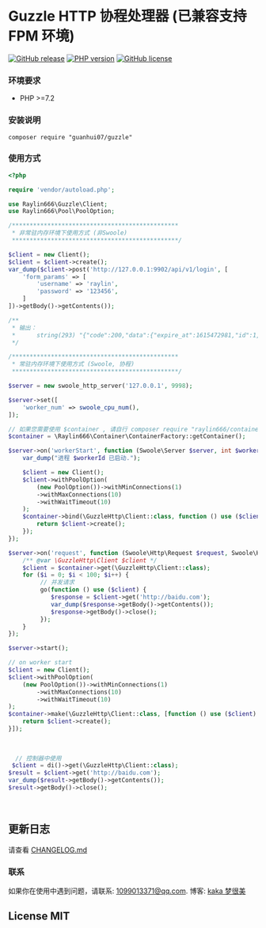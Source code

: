 # Guzzle HTTP 协程处理器 (已兼容支持 FPM 环境)

[![GitHub release](https://img.shields.io/github/release/raylin666/php-guzzle.svg)](https://github.com/raylin666/php-guzzle/releases)
[![PHP version](https://img.shields.io/badge/php-%3E%207.2-orange.svg)](https://github.com/php/php-src)
[![GitHub license](https://img.shields.io/badge/license-MIT-blue.svg)](#LICENSE)

### 环境要求

* PHP >=7.2

### 安装说明

```
composer require "guanhui07/guzzle"
```

### 使用方式

```php
<?php

require 'vendor/autoload.php';

use Raylin666\Guzzle\Client;
use Raylin666\Pool\PoolOption;

/***********************************************
 * 非常驻内存环境下使用方式 (非Swoole) 
 ***********************************************/

$client = new Client();
$client = $client->create();
var_dump($client->post('http://127.0.0.1:9902/api/v1/login', [
    'form_params' => [
        'username' => 'raylin',
        'password' => '123456',
    ]
])->getBody()->getContents());

/**
 * 输出：
 *      string(293) "{"code":200,"data":{"expire_at":1615472981,"id":1,"token":"eyJhbGciOiJIUzI1NiIsInR5cCI6IkpXVCJ9.eyJVc2VySUQiOjEsImV4cCI6MTYxNTQ3Mjk4MSwiaWF0IjoxNjE1Mzg2NTgxLCJpc3MiOiJnaW4tYXBpIiwibmJmIjoxNjE1Mzg2NTgxfQ.4d622SGpzldippeBaoKhXI29V6zVyflZST0coMwpWeg"},"message":"OK","responseTime":"66.880505ms"}"
 */

/***********************************************
 * 常驻内存环境下使用方式 (Swoole, 协程) 
 ***********************************************/

$server = new swoole_http_server('127.0.0.1', 9998);

$server->set([
    'worker_num' => swoole_cpu_num(),
]);

// 如果您需要使用 $container , 请自行 composer require "raylin666/container"
$container = \Raylin666\Container\ContainerFactory::getContainer();

$server->on('workerStart', function (Swoole\Server $server, int $workerId) use ($container) {
    var_dump("进程 $workerId 已启动.");

    $client = new Client();
    $client->withPoolOption(
        (new PoolOption())->withMinConnections(1)
        ->withMaxConnections(10)
        ->withWaitTimeout(10)
    );
    $container->bind(\GuzzleHttp\Client::class, function () use ($client) {
        return $client->create();
    });
});

$server->on('request', function (Swoole\Http\Request $request, Swoole\Http\Response $response) use ($container) {
    /** @var \GuzzleHttp\Client $client */
    $client = $container->get(\GuzzleHttp\Client::class);
    for ($i = 0; $i < 100; $i++) {
         // 并发请求
         go(function () use ($client) {
            $response = $client->get('http://baidu.com');
            var_dump($response->getBody()->getContents());
            $response->getBody()->close();
         });
    }
});

$server->start();

```


```php
// on worker start
$client = new Client();
$client->withPoolOption(
    (new PoolOption())->withMinConnections(1)
        ->withMaxConnections(10)
        ->withWaitTimeout(10)
);
$container->make(\GuzzleHttp\Client::class, [function () use ($client) {
    return $client->create();
}]);
        
        
        
  // 控制器中使用 
 $client = di()->get(\GuzzleHttp\Client::class);
$result = $client->get('http://baidu.com');
var_dump($result->getBody()->getContents());
$result->getBody()->close();
        
        
```


## 更新日志

请查看 [CHANGELOG.md](CHANGELOG.md)

### 联系

如果你在使用中遇到问题，请联系: [1099013371@qq.com](mailto:1099013371@qq.com). 博客: [kaka 梦很美](http://www.ls331.com)

## License MIT


